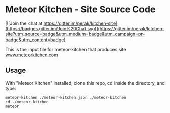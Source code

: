 Meteor Kitchen - Site Source Code
===============================

[![Join the chat at https://gitter.im/perak/kitchen-site](https://badges.gitter.im/Join%20Chat.svg)](https://gitter.im/perak/kitchen-site?utm_source=badge&utm_medium=badge&utm_campaign=pr-badge&utm_content=badge)

This is the input file for meteor-kitchen that produces site <a href="http://www.meteorkitchen.com" target="_blank">www.meteorkitchen.com</a>

Usage
-----

With "Meteor Kitchen" installed, clone this repo, cd inside the directory, and type:

```
meteor-kitchen ./meteor-kitchen.json ./meteor-kitchen
cd ./meteor-kitchen
meteor
```
